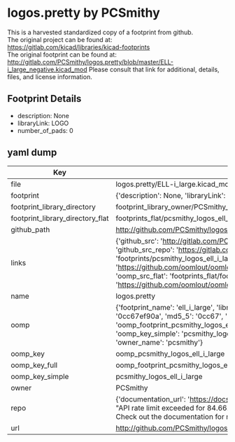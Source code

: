 # logos.pretty by PCSmithy  
This is a harvested standardized copy of a footprint from github.  
The original project can be found at:  
https://gitlab.com/kicad/libraries/kicad-footprints  
The original footprint can be found at:
http://gitlab.com/PCSmithy/logos.pretty/blob/master/ELL-i_large_negative.kicad_mod
Please consult that link for additional, details, files, and license information.  
## Footprint Details
* description: None  
* libraryLink: LOGO  
* number_of_pads: 0  
## yaml dump  
| Key | Value |  
| --- | --- |  
| file | logos.pretty/ELL-i_large.kicad_mod |  
| footprint | {'description': None, 'libraryLink': 'LOGO', 'number_of_pads': 0} |  
| footprint_library_directory | footprint_library_owner/PCSmithy_logos.pretty |  
| footprint_library_directory_flat | footprints_flat/pcsmithy_logos_ell_i_large/working |  
| github_path | http://github.com/PCSmithy/logos.pretty/blob/master/ELL-i_large.kicad_mod |  
| links | {'github_src': 'http://gitlab.com/PCSmithy/logos.pretty/blob/master/ELL-i_large_negative.kicad_mod', 'github_src_repo': 'https://gitlab.com/kicad/libraries/kicad-footprints', 'oomp_bot': 'footprints/pcsmithy_logos_ell_i_large/working', 'oomp_bot_github': 'https://github.com/oomlout/oomlout_oomp_footprint_bot/tree/main/footprints/pcsmithy_logos_ell_i_large/working', 'oomp_src_flat': 'footprints_flat/footprints_flat/pcsmithy_logos_ell_i_large/working', 'oomp_src_flat_github': 'https://github.com/oomlout/oomlout_oomp_footprint_src/tree/main/footprints_flat/pcsmithy_logos_ell_i_large/working'} |  
| name | logos.pretty |  
| oomp | {'footprint_name': 'ell_i_large', 'library_name': 'logos', 'md5': '0cc67ef90a7439bd53093884d34b19ae', 'md5_10': '0cc67ef90a', 'md5_5': '0cc67', 'md5_6': '0cc67e', 'oomp_key': 'oomp_pcsmithy_logos_ell_i_large', 'oomp_key_extra': 'oomp_footprint_pcsmithy_logos_ell_i_large', 'oomp_key_full': 'oomp_footprint_pcsmithy_logos_ell_i_large_0cc67e', 'oomp_key_simple': 'pcsmithy_logos_ell_i_large', 'original_filename': 'logos.pretty/ELL-i_large.kicad_mod', 'owner_name': 'pcsmithy'} |  
| oomp_key | oomp_pcsmithy_logos_ell_i_large |  
| oomp_key_full | oomp_footprint_pcsmithy_logos_ell_i_large |  
| oomp_key_simple | pcsmithy_logos_ell_i_large |  
| owner | PCSmithy |  
| repo | {'documentation_url': 'https://docs.github.com/rest/overview/resources-in-the-rest-api#rate-limiting', 'message': "API rate limit exceeded for 84.66.173.59. (But here's the good news: Authenticated requests get a higher rate limit. Check out the documentation for more details.)"} |  
| url | http://github.com/PCSmithy/logos.pretty |  

